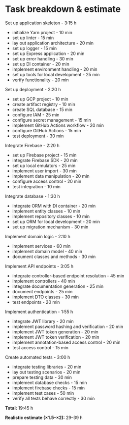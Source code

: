 # Task breakdown & estimate

Set up application skeleton - 3:15 h
- initialize Yarn project - 10 min
- set up linter - 15 min
- lay out application architecture - 20 min
- set up logger - 15 min
- set up Express application - 20 min
- set up error handling - 30 min
- set up DI container - 20 min
- implement environment handling - 20 min
- set up tools for local development - 25 min
- verify functionality - 20 min

Set up deployment - 2:20 h
- set up GCP project - 10 min
- create artifact registry - 10 min
- create SQL database - 15 min
- configure IAM - 25 min
- configure secret management - 15 min
- implement GitHub Actions workflow - 20 min
- configure GitHub Actions - 15 min
- test deployment - 30 min

Integrate Firebase - 2:20 h
- set up Firebase project - 15 min
- integrate Firebase SDK - 20 min
- set up local emulators - 25 min
- implement user import - 30 min
- implement data manipulation - 20 min
- configure access control - 20 min
- test integration - 10 min

Integrate database - 1:30 h
- integrate ORM with DI container - 20 min
- implement entity classes - 10 min
- implement repository classes - 10 min
- set up ORM for local development - 20 min
- set up migration mechanism - 30 min

Implement domain logic - 2:10 h
- implement services - 60 min
- implement domain model - 40 min
- document classes and methods - 30 min


Implement API endpoints - 3:05 h
- integrate controller-based endpoint resolution - 45 min
- implement controllers - 40 min
- integrate documentation generation - 25 min
- document endpoints - 25 min
- implement DTO classes - 30 min
- test endpoints - 20 min

Implement authentication - 1:55 h
- integrate JWT library - 20 min
- implement password hashing and verification - 20 min
- implement JWT token generation - 20 min
- implement JWT token verification - 20 min
- implement annotation-based access control - 20 min
- test access control - 15 min

Create automated tests - 3:00 h
- integrate testing libraries - 20 min
- lay out testing scenarios - 20 min
- prepare testing data - 30 min
- implement database checks - 15 min
- implement firebase checks - 15 min
- implement test cases - 50 min
- verify all tests behave correctly - 30 min

**Total:** 19:45 h

**Realistic estimate (×1.5–×2):** 29–39 h
